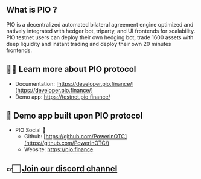 
## What is PIO ?
PIO is a decentralized automated bilateral agreement engine optimized and natively integrated with hedger bot, triparty, and UI frontends for scalability. 
PIO testnet users can deploy their own hedging bot, trade 1600 assets with deep liquidity and instant trading and deploy their own 20 minutes frontends.
## ✍🏻 Learn more about PIO protocol
- Documentation: [https://developer.pio.finance/](https://developer.pio.finance/)
- Demo app: https://testnet.pio.finance/

## 👀 Demo app built upon PIO protocol
- PIO Social 🐝
   - Github: [https://github.com/PowerInOTC](https://github.com/PowerInOTC/)
   - Website: https://pio.finance

## 👉🏻 [**Join our discord channel**](https://discord.gg/GJV2JdZTFc)
